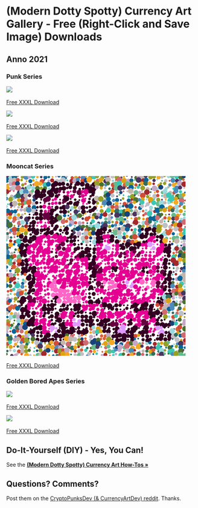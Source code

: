 # (Modern Dotty Spotty) Currency Art Gallery - Free (Right-Click and Save Image) Downloads


## Anno 2021

### Punk Series

![](https://github.com/pixelartexchange/pixelart-howto/raw/master/currency/i/punk-10190-currency-v2@2x.png)

[Free XXXL Download](https://github.com/pixelartexchange/pixelart-howto/raw/master/currency/i/punk-10190-currency-v2@2x.svg)

![](https://github.com/pixelartexchange/pixelart-howto/raw/master/currency/i/punk-10100-currency-v2@2x.png)

[Free XXXL Download](https://github.com/pixelartexchange/pixelart-howto/raw/master/currency/i/punk-10100-currency-v2@2x.svg)


![](https://github.com/pixelartexchange/pixelart-howto/raw/master/currency/i/punk-10088-currency-v2@2x.png)

[Free XXXL Download](https://github.com/pixelartexchange/pixelart-howto/raw/master/currency/i/punk-10088-currency-v2@2x.svg)




### Mooncat Series

![](https://github.com/cryptocopycats/mooncats/raw/master/spots/i/currency-v2-0077c8278d@2x.png)

[Free XXXL Download](https://github.com/cryptocopycats/mooncats/raw/master/spots/i/currency-v2-0077c8278d@2x.svg)



### Golden Bored Apes Series


![](https://github.com/pixelartexchange/pixelart-howto/raw/master/currency-bored-apes/i/boredape_au-8-currency-v2@2x.png)

[Free XXXL Download](https://github.com/pixelartexchange/pixelart-howto/raw/master/currency-bored-apes/i/boredape_au-8-currency-v2@2x.svg)



![](https://github.com/pixelartexchange/pixelart-howto/raw/master/currency-bored-apes/i/boredape_au-27-currency-v2@2x.png)

[Free XXXL Download](https://github.com/pixelartexchange/pixelart-howto/raw/master/currency-bored-apes/i/boredape_au-27-currency-v2@2x.svg)







## Do-It-Yourself (DIY) - Yes, You Can!

See the [**(Modern Dotty Spotty) Currency Art How-Tos »**](https://github.com/pixelartexchange/pixelart-howto#punk-art-1-challenge-series---modern-dotty-spotty-currency-art-how-tos)




## Questions? Comments?

Post them on the [CryptoPunksDev (& CurrencyArtDev) reddit](https://old.reddit.com/r/CryptoPunksDev). Thanks.

